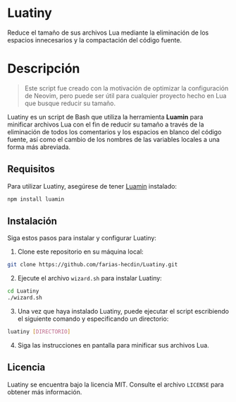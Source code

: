 # Luatiny

Reduce el tamaño de sus archivos Lua mediante la eliminación de los espacios
innecesarios y la compactación del código fuente.

# Descripción

> Este script fue creado con la motivación de optimizar la configuración de
> Neovim, pero puede ser útil para cualquier proyecto hecho en Lua que busque
> reducir su tamaño.

Luatiny es un script de Bash que utiliza la herramienta **Luamin** para minificar
archivos Lua con el fin de reducir su tamaño a través de la eliminación de todos
los comentarios y los espacios en blanco del código fuente, así como el cambio
de los nombres de las variables locales a una forma más abreviada.

## Requisitos

Para utilizar Luatiny, asegúrese de tener [Luamin](https://github.com/mathiasbynens/luamin) instalado:

```bash
npm install luamin
```

## Instalación

Siga estos pasos para instalar y configurar Luatiny:

1. Clone este repositorio en su máquina local:

```bash
git clone https://github.com/farias-hecdin/Luatiny.git
```

2. Ejecute el archivo `wizard.sh` para instalar Luatiny:

```bash
cd Luatiny
./wizard.sh
```

3. Una vez que haya instalado Luatiny, puede ejecutar el script escribiendo el
siguiente comando y especificando un directorio:

```bash
luatiny [DIRECTORIO]
```

4. Siga las instrucciones en pantalla para minificar sus archivos Lua.


## Licencia

Luatiny se encuentra bajo la licencia MIT. Consulte el archivo `LICENSE` para
obtener más información.
